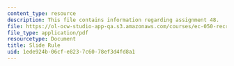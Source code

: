 ```yaml
---
content_type: resource
description: This file contains information regarding assignment 48.
file: https://ol-ocw-studio-app-qa.s3.amazonaws.com/courses/ec-050-recreate-experiments-from-history-inform-the-future-from-the-past-galileo-january-iap-2010/1ede924b06cfe8237c6078ef3d4fd8a1_MITEC_050IAP10_assn48.pdf
file_type: application/pdf
resourcetype: Document
title: Slide Rule
uid: 1ede924b-06cf-e823-7c60-78ef3d4fd8a1
---
```

